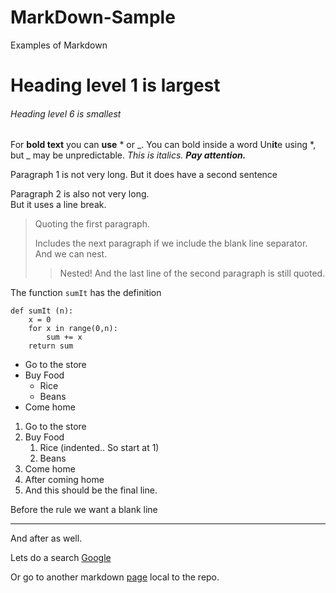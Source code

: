 # MarkDown-Sample
Examples of Markdown

# Heading level 1 is largest

###### Heading level 6 is smallest

For **bold text** you can __use__ * or _.
You can bold inside a word Un**it**e using *, but _ may be unpredictable.
*This is italics.*
***Pay attention.***

Paragraph 1 is not very long.
But it does have a second sentence

Paragraph 2 is also not very long.<br>
But it uses a line break.

> Quoting the first paragraph.
>
>Includes the next paragraph if we include the blank line separator.
And we can nest.
>> Nested!
And the last line of the second paragraph is still quoted.

The function `sumIt` has the definition
```
def sumIt (n):
	x = 0
	for x in range(0,n):
		sum += x
	return sum
```

* Go to the store
* Buy Food
	* Rice
	* Beans
* Come home

1. Go to the store
2. Buy Food
	1. Rice (indented.. So start at 1)
	6. Beans
1. Come home
2. After coming home
3. And this should be the final line.

Before the rule we want a blank line

---

And after as well.

Lets do a search [Google](https://www.google.com)

Or go to another markdown [page](second.md) local to the repo.


